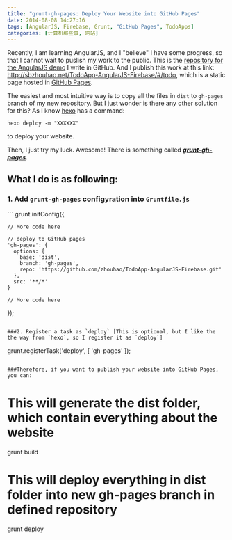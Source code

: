 ```yaml
---
title: "grunt-gh-pages: Deploy Your Website into GitHub Pages"
date: 2014-08-08 14:27:16
tags: [AngularJS, Firebase, Grunt, "GitHub Pages", TodoApps]
categories: [计算机那些事, 网站]
---
```

Recently, I am learning AngularJS, and I "believe" I have some progress, so that I cannot wait to puslish my work to the public.
This is the [repository for the AngularJS demo](https://github.com/webiseverything/AngularJS-Demo-Code) I write in GitHub. And I publish this work at this link: http://sbzhouhao.net/TodoApp-AngularJS-Firebase/#/todo, which is a static page hosted in [GitHub Pages](https://pages.github.com/).
<!-- more -->
The easiest and most intuitive way is to copy all the files in `dist` to `gh-pages` branch of my new repository. But I just wonder is there any other solution for this? As I know [hexo](http://hexo.io/) has a command: 
```
hexo deploy -m "XXXXXX"
```
to deploy your website.

Then, I just try my luck. Awesome! There is something called [***grunt-gh-pages***](https://github.com/tschaub/grunt-gh-pages).     

<h2>What I do is as following:</h2>  
<h3>1. Add <code>grunt-gh-pages</code> configyration into <code>Gruntfile.js</code></h3>
```
grunt.initConfig({

	// More code here

    // deploy to GitHub pages
    'gh-pages': {
      options: {
        base: 'dist',
        branch: 'gh-pages',
        repo: 'https://github.com/zhouhao/TodoApp-AngularJS-Firebase.git'
      },
      src: '**/*'
    }

    // More code here

});
```

###2. Register a task as `deploy` [This is optional, but I like the the way from `hexo`, so I register it as `deploy`]

```
grunt.registerTask('deploy', [
    'gh-pages'
]);
```

###Therefore, if you want to publish your website into GitHub Pages, you can:

```
# This will generate the dist folder, which contain everything about the website
grunt build
# This will deploy everything in dist folder into new gh-pages branch in defined repository
grunt deploy
```
